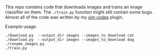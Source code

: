 This repo contains code that downloads images and trains an image classifier on them.
The `./train.py` function might still contain some bugs.
Almost all of the code was written by my [vim codex](https://github.com/tom-doerr/vim_codex) plugin.

Example usage:
```
./download.py  --output_dir images --images_to_download cat 
./download.py  --output_dir images --images_to_download dog 
./rename_images.py
./train.py
```
